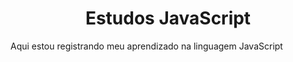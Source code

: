 <h1 align="center">Estudos JavaScript</h1>
<p>Aqui estou registrando meu aprendizado na linguagem JavaScript</p>
